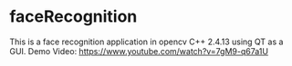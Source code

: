 # faceRecognition
This is a face recognition application in opencv C++ 2.4.13 using QT as a GUI. 
Demo Video: https://www.youtube.com/watch?v=7gM9-q67a1U
